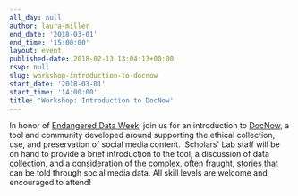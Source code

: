 ```yaml
---
all_day: null
author: laura-miller
end_date: '2018-03-01'
end_time: '15:00:00'
layout: event
published-date: 2018-02-13 13:04:13+00:00
rsvp: null
slug: workshop-introduction-to-docnow
start_date: '2018-03-01'
start_time: '14:00:00'
title: 'Workshop: Introduction to DocNow'
---
```


In honor of [Endangered Data Week](http://endangereddataweek.org/), join us for an introduction to [DocNow,](http://www.docnow.io/) a tool and community developed around supporting the ethical collection, use, and preservation of social media content.  Scholars' Lab staff will be on hand to provide a brief introduction to the tool, a discussion of data collection, and a consideration of the [complex, often fraught, stories](https://www.historians.org/publications-and-directories/perspectives-on-history/november-2016/doing-right-online-archivists-shape-an-ethics-for-the-digital-age) that can be told through social media data. All skill levels are welcome and encouraged to attend!

